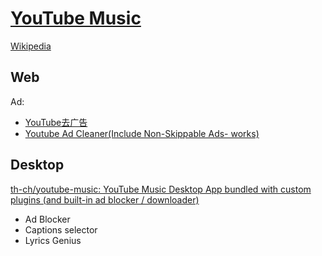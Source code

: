 # [YouTube Music](https://music.youtube.com/)
[Wikipedia](https://en.wikipedia.org/wiki/YouTube_Music)

## Web
Ad:
- [YouTube去广告](https://greasyfork.org/zh-CN/scripts/459541-youtube%E5%8E%BB%E5%B9%BF%E5%91%8A-youtube-ad-blocker)
- [Youtube Ad Cleaner(Include Non-Skippable Ads- works)](https://greasyfork.org/zh-CN/scripts/386925-youtube-ad-cleaner-include-non-skippable-ads-works)

## Desktop
[th-ch/youtube-music: YouTube Music Desktop App bundled with custom plugins (and built-in ad blocker / downloader)](https://github.com/th-ch/youtube-music)
- Ad Blocker
- Captions selector
- Lyrics Genius